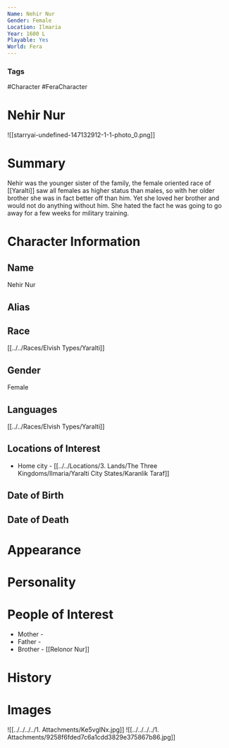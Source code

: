 ```yaml
---
Name: Nehir Nur
Gender: Female
Location: Ilmaria
Year: 1600 L
Playable: Yes
World: Fera
---
```


### Tags
#Character #FeraCharacter

# Nehir Nur
![[starryai-undefined-147132912-1-1-photo_0.png]]
# Summary
Nehir was the younger sister of the family, the female oriented race of [[Yaralti]] saw all females as higher status than males, so with her older brother she was in fact better off than him. 
Yet she loved her brother and would not do anything without him. She hated the fact he was going to go away for a few weeks for military training. 

# Character Information

## Name
Nehir Nur

## Alias

## Race
[[../../Races/Elvish Types/Yaralti]]

## Gender
Female

## Languages
[[../../Races/Elvish Types/Yaralti]]

## Locations of Interest
- Home city - [[../../Locations/3. Lands/The Three Kingdoms/Ilmaria/Yaralti City States/Karanlik Taraf]]

## Date of Birth

## Date of Death

# Appearance

# Personality

# People of Interest
- Mother - 
- Father - 
- Brother - [[Relonor Nur]]

# History

# Images
![[../../../../1. Attachments/Ke5vgINx.jpg]]
![[../../../../1. Attachments/9258f6fded7c6a1cdd3829e375867b86.jpg]]
